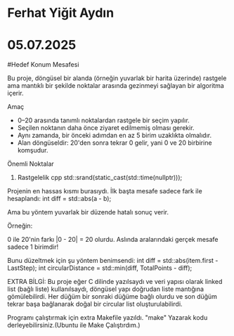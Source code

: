 # Ferhat Yiğit Aydın
# 05.07.2025

#Hedef Konum Mesafesi

Bu proje, döngüsel bir alanda (örneğin yuvarlak bir harita üzerinde) rastgele ama mantıklı bir şekilde noktalar arasında gezinmeyi sağlayan bir algoritma içerir.

Amaç
- 0–20 arasında tanımlı noktalardan rastgele bir seçim yapılır.
- Seçilen noktanın daha önce ziyaret edilmemiş olması gerekir.
- Aynı zamanda, bir önceki adımdan en az 5 birim uzaklıkta olmalıdır.
- Alan döngüseldir: 20'den sonra tekrar 0 gelir, yani 0 ve 20 birbirine komşudur.

Önemli Noktalar

1. Rastgelelik
cpp
std::srand(static_cast<unsigned int>(std::time(nullptr)));

Projenin en hassas kısmı burasıydı. İlk başta mesafe sadece fark ile hesaplandı:
int diff = std::abs(a - b);

Ama bu yöntem yuvarlak bir düzende hatalı sonuç verir.

Örneğin:

0 ile 20'nin farkı |0 - 20| = 20 olurdu. Aslında aralarındaki gerçek mesafe sadece 1 birimdir!

Bunu düzeltmek için şu yöntem benimsendi:
int diff = std::abs(item.first - LastStep);
int circularDistance = std::min(diff, TotalPoints - diff);

EXTRA BİLGİ:
Bu proje eğer C dilinde yazılsaydı ve veri yapısı olarak linked list (bağlı liste) kullanılsaydı, döngüsel yapı doğrudan liste mantığına gömülebilirdi.
Her düğüm bir sonraki düğüme bağlı olurdu ve son düğüm tekrar başa bağlanarak doğal bir circular list oluşturulabilirdi.

Programı çalıştırmak için extra Makefile yazıldı. "make" Yazarak kodu derleyebilirsiniz.(Ubuntu ile Make Çalıştırdım.)